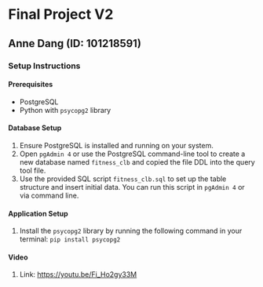 # Final Project V2

## Anne Dang (ID: 101218591)

### Setup Instructions

#### Prerequisites
- PostgreSQL
- Python with `psycopg2` library 

#### Database Setup
1. Ensure PostgreSQL is installed and running on your system.
2. Open `pgAdmin 4` or use the PostgreSQL command-line tool to create a new database named `fitness_clb` and copied the file DDL into the query tool file.
3. Use the provided SQL script `fitness_clb.sql` to set up the table structure and insert initial data. You can run this script in `pgAdmin 4` or via command line.

#### Application Setup
1. Install the `psycopg2` library by running the following command in your terminal: `pip install psycopg2`

#### Video
1. Link: https://youtu.be/Fi_Ho2gy33M


